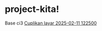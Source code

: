 # project-kita!
Base ci3
[Cuplikan layar 2025-02-11 122500](https://github.com/user-attachments/assets/1f01f5ed-dd10-423f-be7c-0a64848c39d1)

